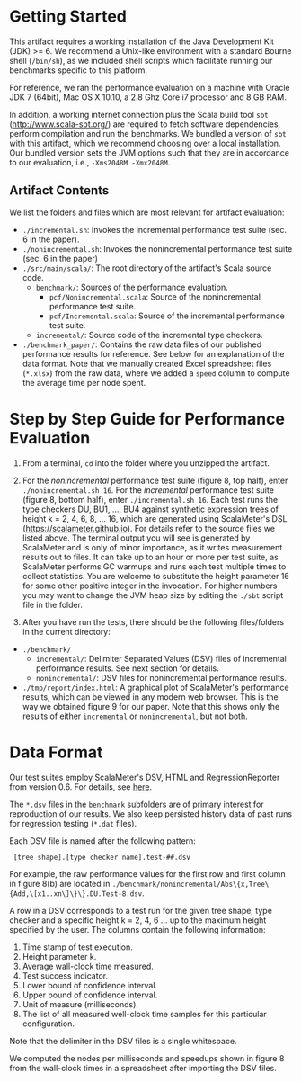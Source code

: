 # Getting Started

This artifact requires a working installation of the Java Development Kit (JDK) >= 6.
We recommend a Unix-like environment with a standard Bourne shell (`/bin/sh`),
as we included shell scripts which facilitate running our benchmarks specific
to this platform.

For reference, we ran the performance evaluation on a machine with Oracle JDK 7 (64bit), 
Mac OS X 10.10, a 2.8 Ghz Core i7 processor and 8 GB RAM.

In addition, a working internet connection plus the Scala build tool `sbt` (http://www.scala-sbt.org/) 
are required to fetch software dependencies, perform compilation and run the benchmarks. 
We bundled a version of `sbt` with this artifact,
which we recommend choosing over a local installation. Our bundled version sets
the JVM options such that they are in accordance to our evaluation, i.e., `-Xms2048M -Xmx2048M`.

## Artifact Contents

We list the folders and files which are most relevant for artifact evaluation:

* `./incremental.sh`: Invokes the incremental performance test suite (sec. 6 in the paper). 
* `./nonincremental.sh`: Invokes the nonincremental performance test suite (sec. 6 in the paper)
* `./src/main/scala/`: The root directory of the artifact's Scala source code.
  * `benchmark/`: Sources of the performance evaluation.
    * `pcf/Nonincremental.scala`: Source of the nonincremental performance test suite.
    * `pcf/Incremental.scala`: Source of the incremental performance test suite.
  * `incremental/`: Source code of the incremental type checkers.
* `./benchmark_paper/`: Contains the raw data files of our published performance results for reference. See below for an explanation of the data format. 
Note that we manually created Excel spreadsheet files (`*.xlsx`) from the raw data, where we added a `speed` column to compute the average time per node spent.



# Step by Step Guide for Performance Evaluation

1. From a terminal, `cd` into the folder where you unzipped the artifact.

2. For the *nonincremental* performance test suite (figure 8, top half), enter
`./nonincremental.sh 16`. For the *incremental* performance test suite (figure 8, bottom half),
enter `./incremental.sh 16`. 
Each test runs the type checkers DU, BU1, ..., BU4 against synthetic expression trees of height k = 2, 4, 6, 8, ... 16,
which are generated using ScalaMeter's DSL (https://scalameter.github.io). For details refer to the source files we listed above. 
The terminal output you will see is generated by ScalaMeter and is only of minor importance,
as it writes measurement results out to files.
It can take up to an hour or more per test suite, as ScalaMeter performs GC warmups and runs each test
multiple times to collect statistics.
You are welcome to substitute the height parameter 16 for some other positive integer in the invocation. 
For higher numbers you may want to change the JVM heap size by editing the `./sbt` script file in the folder.

3. After you have run the tests, there should be the following files/folders in the current directory:
  * `./benchmark/`
    * `incremental/`: Delimiter Separated Values (DSV) files of incremental performance results. See next section for details.
    * `nonincremental/`: DSV files for nonincremental performance results.
  * `./tmp/report/index.html`: A graphical plot of ScalaMeter's performance results, which can be viewed in any modern web browser. This is the way we obtained figure 9 for our paper. 
Note that this shows only the results of either `incremental` or `nonincremental`, but not both.
   
# Data Format

Our test suites employ ScalaMeter's DSV, HTML and RegressionReporter from version 0.6. For details, 
see [here](https://scalameter.github.io/home/gettingstarted/0.5/reporters/index.html).

The `*.dsv` files in the `benchmark` subfolders are of primary interest for reproduction of our results.
We also keep persisted history data of past runs for regression testing (`*.dat` files).

Each DSV file is named after the following pattern:

     [tree shape].[type checker name].test-##.dsv

For example, the raw performance values for the first row and first column in figure 8(b) are located in 
`./benchmark/nonincremental/Abs\{x,Tree\{Add,\[x1..xn\]\}\}.DU.Test-8.dsv`.

A row in a DSV corresponds to a test run for the given tree shape, type checker and a specific 
height k = 2, 4, 6 ... up to the maximum height specified by the user. The columns contain the following information:

1. Time stamp of test execution.
2. Height parameter k.
3. Average wall-clock time measured.
4. Test success indicator.
5. Lower bound of confidence interval.
6. Upper bound of confidence interval.
7. Unit of measure (milliseconds).
8. The list of all measured well-clock time samples for this particular configuration.

Note that the delimiter in the DSV files is a single whitespace.

We computed the nodes per milliseconds and speedups shown in figure 8 from the wall-clock times 
in a spreadsheet after importing the DSV files.






